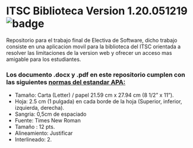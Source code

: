 # ITSC Biblioteca Version 1.20.051219 ![badge](https://img.shields.io/badge/Electiva-Trabajo%20Final-blue)
Repositorio para el trabajo final de Electiva de Software, dicho trabajo consiste en una aplicacion movil para la biblioteca del ITSC orientada a resolver las limitaciones de la version web y ofrecer un acceso mas amigable para los estudiantes.

### Los documento .docx y .pdf en este repositorio cumplen con las siguientes [normas del estandar APA:](https://normasapa.com/)

- Tamaño: Carta  (Letter) / papel 21.59 cm x 27.94 cm (8 1/2” x 11”).
- Hoja: 2.5 cm (1 pulgada) en cada borde de la hoja (Superior, inferior, izquierda, derecha).
- Sangria: 0,5cm de espaciado
- Fuente: Times New Roman
- Tamaño :  12 pts.
- Alineamiento: Justificar
- Interlineado: 2. 

